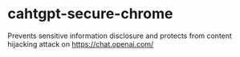 # cahtgpt-secure-chrome
Prevents sensitive information disclosure and protects from content hijacking attack on https://chat.openai.com/
